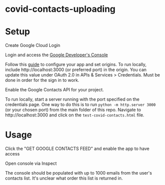 # covid-contacts-uploading

# Setup 

Create Google Cloud Login

Login and access the [Google Developer's Console](https://console.developers.google.com)

Follow this [guide](https://developers.google.com/identity/sign-in/web/sign-in) to configure your app and set origins. To run locally, include http://localhost:3000 (or preferred port) in the origin. You can update this value under OAuth 2.0 in APIs & Services > Credentials. Must be done in order for the sign in to work.

Enable the Google Contacts API for your project.

To run locally, start a server running with the port specified on the credentials page. One way to do this is to run `python -m http.server 3000` (or your chosen port) from the main folder of this repo. Navigate to http://localhost:3000 and click on the `test-covid-contacts.html` file. 

# Usage

Click the "GET GOOGLE CONTACTS FEED" and enable the app to have access 

Open console via Inspect

The console should be populated with up to 1000 emails from the user's contacts list. It's unclear what order this list is returned in. 